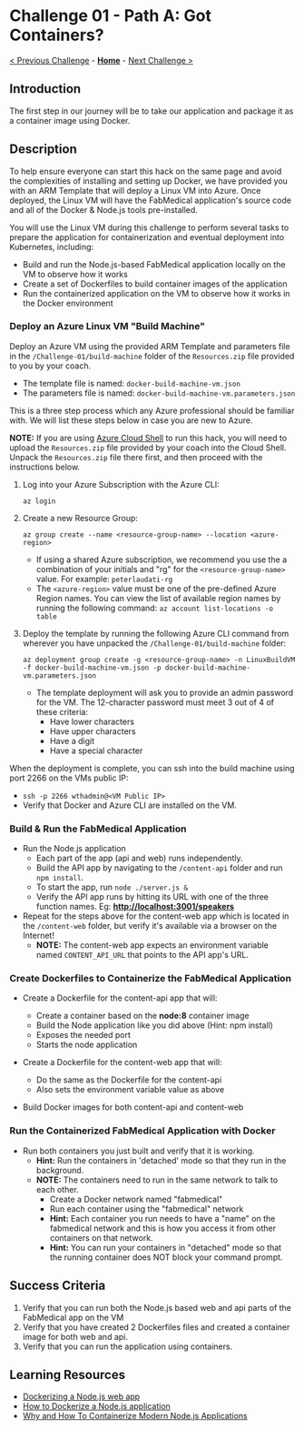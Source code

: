 # Challenge 01 - Path A: Got Containers?

[< Previous Challenge](./Challenge-01.md) - **[Home](../README.md)** - [Next Challenge >](./Challenge-02A.md)

## Introduction

The first step in our journey will be to take our application and package it as a container image using Docker.

## Description

To help ensure everyone can start this hack on the same page and avoid the complexities of installing and setting up Docker, we have provided you with an ARM Template that will deploy a Linux VM into Azure. Once deployed, the Linux VM will have the FabMedical application's source code and all of the Docker & Node.js tools pre-installed.

You will use the Linux VM during this challenge to perform several tasks to prepare the application for containerization and eventual deployment into Kubernetes, including:
- Build and run the Node.js-based FabMedical application locally on the VM to observe how it works
- Create a set of Dockerfiles to build container images of the application
- Run the containerized application on the VM to observe how it works in the Docker environment

### Deploy an Azure Linux VM "Build Machine"

Deploy an Azure VM using the provided ARM Template and parameters file in the `/Challenge-01/build-machine` folder of the `Resources.zip` file provided to you by your coach.
- The template file is named: `docker-build-machine-vm.json`
- The parameters file is named: `docker-build-machine-vm.parameters.json`

This is a three step process which any Azure professional should be familiar with.  We will list these steps below in case you are new to Azure.

**NOTE:** If you are using [Azure Cloud Shell](https://shell.azure.com) to run this hack, you will need to upload the `Resources.zip` file provided by your coach into the Cloud Shell.  Unpack the `Resources.zip` file there first, and then proceed with the instructions below.

1. Log into your Azure Subscription with the Azure CLI:
    ```
    az login
    ```
1. Create a new Resource Group:
    ```
    az group create --name <resource-group-name> --location <azure-region>
    ```

    - If using a shared Azure subscription, we recommend you use the a combination of your initials and "rg" for the `<resource-group-name>` value. For example: `peterlaudati-rg`
    - The `<azure-region>` value must be one of the pre-defined Azure Region names. You can view the list of available region names by running the following command: `az account list-locations -o table`
1. Deploy the template by running the following Azure CLI command from wherever you have unpacked the `/Challenge-01/build-machine` folder:
    ```
    az deployment group create -g <resource-group-name> -n LinuxBuildVM -f docker-build-machine-vm.json -p docker-build-machine-vm.parameters.json
    ```
    - The template deployment will ask you to provide an admin password for the VM. The 12-character password must meet 3 out of 4 of these criteria:
        - Have lower characters
        - Have upper characters
        - Have a digit
        - Have a special character

When the deployment is complete, you can ssh into the build machine using port 2266 on the VMs public IP:
- `ssh -p 2266 wthadmin@<VM Public IP>`
- Verify that Docker and Azure CLI are installed on the VM.

### Build & Run the FabMedical Application

- Run the Node.js application
	- Each part of the app (api and web) runs independently.
	- Build the API app by navigating to the `/content-api` folder and run `npm install`.
	- To start the app, run `node ./server.js &`
	- Verify the API app runs by hitting its URL with one of the three function names. Eg: **<http://localhost:3001/speakers>**
- Repeat for the steps above for the content-web app which is located in the `/content-web` folder, but verify it's available via a browser on the Internet!
	- **NOTE:** The content-web app expects an environment variable named `CONTENT_API_URL` that points to the API app's URL.

### Create Dockerfiles to Containerize the FabMedical Application

- Create a Dockerfile for the content-api app that will:
	- Create a container based on the **node:8** container image
	- Build the Node application like you did above (Hint: npm install)
	- Exposes the needed port
	- Starts the node application

- Create a Dockerfile for the content-web app that will:
	- Do the same as the Dockerfile for the content-api
	- Also sets the environment variable value as above

- Build Docker images for both content-api and content-web

### Run the Containerized FabMedical Application with Docker

- Run both containers you just built and verify that it is working.
	- **Hint:** Run the containers in 'detached' mode so that they run in the background.
	- **NOTE:** The containers need to run in the same network to talk to each other.
		- Create a Docker network named "fabmedical"
		- Run each container using the "fabmedical" network
		- **Hint:** Each container you run needs to have a "name" on the fabmedical network and this is how you access it from other containers on that network.
		- **Hint:** You can run your containers in "detached" mode so that the running container does NOT block your command prompt.


## Success Criteria

1. Verify that you can run both the Node.js based web and api parts of the FabMedical app on the VM
2. Verify that you have created 2 Dockerfiles files and created a container image for both web and api.
3. Verify that you can run the application using containers.

## Learning Resources

- [Dockerizing a Node.js web app](https://nodejs.org/en/docs/guides/nodejs-docker-webapp/)
- [How to Dockerize a Node.js application](https://buddy.works/guides/how-dockerize-node-application)
- [Why and How To Containerize Modern Node.js Applications](https://www.cuelogic.com/blog/why-and-how-to-containerize-modern-nodejs-applications)

